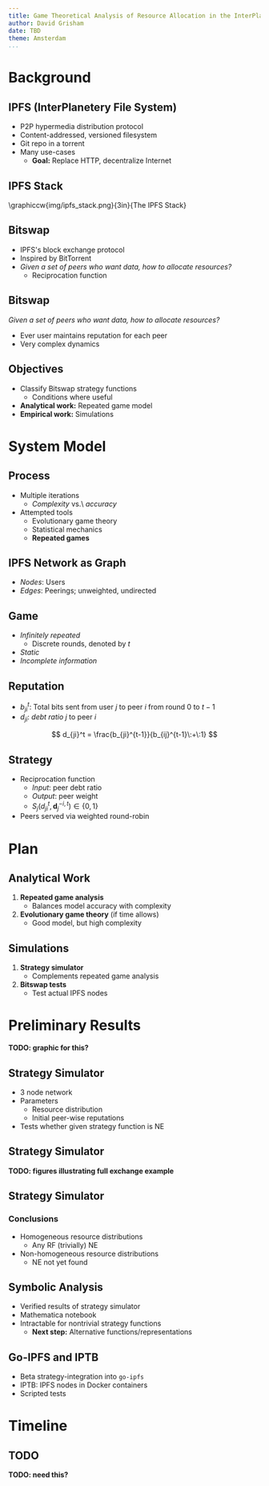 ```yaml
---
title: Game Theoretical Analysis of Resource Allocation in the InterPlanetary File System
author: David Grisham
date: TBD
theme: Amsterdam
...
```


Background
==========

IPFS (InterPlanetery File System)
---------------------------------

-   P2P hypermedia distribution protocol
-   Content-addressed, versioned filesystem
-   Git repo in a torrent
-   Many use-cases
    -   **Goal:** Replace HTTP, decentralize Internet

IPFS Stack
----------

\graphiccw{img/ipfs_stack.png}{3in}{The IPFS Stack}

Bitswap
-------

-   IPFS's block exchange protocol
-   Inspired by BitTorrent
-   *Given a set of peers who want data, how to allocate resources?*
    -   Reciprocation function

Bitswap
-------

*Given a set of peers who want data, how to allocate resources?*

-   Ever user maintains reputation for each peer
-   Very complex dynamics

Objectives
----------

-   Classify Bitswap strategy functions
    -   Conditions where useful
-   **Analytical work:** Repeated game model
-   **Empirical work:** Simulations

System Model
============

Process
-------

-   Multiple iterations
    -   *Complexity* vs.\ *accuracy*
-   Attempted tools
    -   Evolutionary game theory
    -   Statistical mechanics
    -   **Repeated games**

IPFS Network as Graph
---------------------

-   *Nodes*: Users
-   *Edges*: Peerings; unweighted, undirected

Game
----

-   *Infinitely repeated*
    -   Discrete rounds, denoted by $t$
-   *Static*
-   *Incomplete information*

Reputation
----------

-   $b_{ji}^t$: Total bits sent from user $j$ to peer $i$ from round $0$ to
    $t-1$
-   $d_{ji}$: *debt ratio* $j$ to peer $i$

$$
d_{ji}^t = \frac{b_{ji}^{t-1}}{b_{ij}^{t-1}\:+\:1}
$$

Strategy
--------

-   Reciprocation function
    -   *Input*: peer debt ratio
    -   *Output*: peer weight
    -   $S_j(d_{ji}^t, \mathbf{d}_j^{-i,t}) \in \{0, 1\}$
-   Peers served via weighted round-robin


Plan
====

Analytical Work
---------------

1.  **Repeated game analysis**
    -   Balances model accuracy with complexity
2.  **Evolutionary game theory** (if time allows)
    -   Good model, but high complexity

Simulations
-----------

1.  **Strategy simulator**
    -   Complements repeated game analysis
2.  **Bitswap tests**
    -   Test actual IPFS nodes

Preliminary Results
===================

**TODO: graphic for this?**

Strategy Simulator
------------------

-   3 node network
-   Parameters
    -   Resource distribution
    -   Initial peer-wise reputations
-   Tests whether given strategy function is NE

Strategy Simulator
------------------

**TODO: figures illustrating full exchange example**

Strategy Simulator
------------------

### Conclusions

-   Homogeneous resource distributions
    -   Any RF (trivially) NE
-   Non-homogeneous resource distributions
    -   NE not yet found

Symbolic Analysis
-----------------

-   Verified results of strategy simulator
-   Mathematica notebook
-   Intractable for nontrivial strategy functions
    -   **Next step:** Alternative functions/representations

Go-IPFS and IPTB
----------------

-   Beta strategy-integration into `go-ipfs`
-   IPTB: IPFS nodes in Docker containers
-   Scripted tests

Timeline
========

TODO
----

**TODO: need this?**
